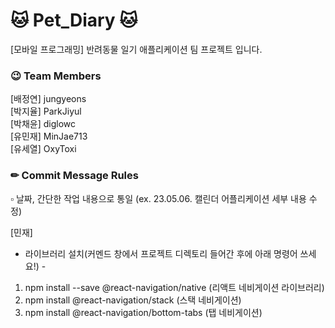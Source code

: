 # 🐱 Pet_Diary 🐱

[모바일 프로그래밍] 반려동물 일기 애플리케이션 팀 프로젝트 입니다.

### 😉 Team Members

[배정연] jungyeons  
[박지율] ParkJiyul  
[박채윤] diglowc  
[유민재] MinJae713  
[유세열] OxyToxi

### ✏ Commit Message Rules

▫ 날짜, 간단한 작업 내용으로 통일
(ex. 23.05.06. 캘린더 어플리케이션 세부 내용 수정)

[민재]

- 라이브러리 설치(커멘드 창에서 프로젝트 디렉토리 들어간 후에 아래 명령어 쓰세요!) -

1. npm install --save @react-navigation/native (리액트 네비게이션 라이브러리)
2. npm install @react-navigation/stack (스택 네비게이션)
3. npm install @react-navigation/bottom-tabs (탭 네비게이션)
